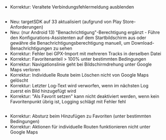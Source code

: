 ##
- Korrektur: Veraltete Verbindungsfehlermeldung ausblenden

##
- Neu: targetSDK auf 33 aktualisiert (aufgrund von Play Store-Anforderungen)
- Neu: (nur Android 13) "Benachrichtigung"-Berechtigung ergänzt - Führe den Konfigurations-Assistenten auf dem Startbildschirm aus oder gewähre die Benachrichtigungsberechtigung manuell, um Download-Benachrichtigungen zu sehen
- Korrektur: Fehler bei GPX-Import mit mehreren Tracks in derselben Datei
- Korrektur: Favoritenanteil > 100% unter bestimmten Bedingungen
- Korrektur: Navigationslinie geht bei Bildschirmdrehung unter Google Maps verloren
- Korrektur: Individuelle Route beim Löschen nicht von Google Maps gelöscht
- Korrektur: Letzter Log-Text wird verworfen, wenn im nächsten Log zuerst ein Bild hinzugefügt wird
- Korrektur: "Als Favorit setzen" kann nicht deaktiviert werden, wenn kein Favoritenpunkt übrig ist, Logging schlägt mit Fehler fehl

##
- Korrektur: Absturz beim Hinzufügen zu Favoriten (unter bestimmten Bedingungen)
- Korrektur: Aktionen für individuelle Routen funktionieren nicht unter Google Maps
